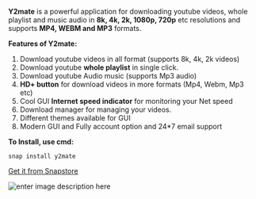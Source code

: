 **Y2mate** is a powerful application for downloading youtube videos, whole playlist and music  audio in **8k, 4k, 2k, 1080p, 720p** etc resolutions and supports **MP4, WEBM and MP3** formats.

**Features of Y2mate:**

1. Download youtube videos in all format (supports 8k, 4k, 2k videos)
2. Download youtube **whole playlist** in single click.
3. Download youtube Audio music (supports Mp3 audio) ​
4. **HD+ button** for download videos in more formats  (Mp4, Webm, Mp3 etc)
5. Cool GUI **Internet speed indicator** for monitoring your Net speed
6. Download manager for managing your videos.
7. Different themes available for GUI
8.  Modern GUI and Fully account option and 24*7 email support

**To Install, use cmd:**

    snap install y2mate

[Get it from Snapstore](https://snapcraft.io/youtube-dl-pro)

![enter image description here](https://camo.githubusercontent.com/ab077b20ad9938c23fbdac223ab101df5ed27329bbadbe7f98bfd62d5808f0a7/68747470733a2f2f736e617063726166742e696f2f7374617469632f696d616765732f6261646765732f656e2f736e61702d73746f72652d626c61636b2e737667)

